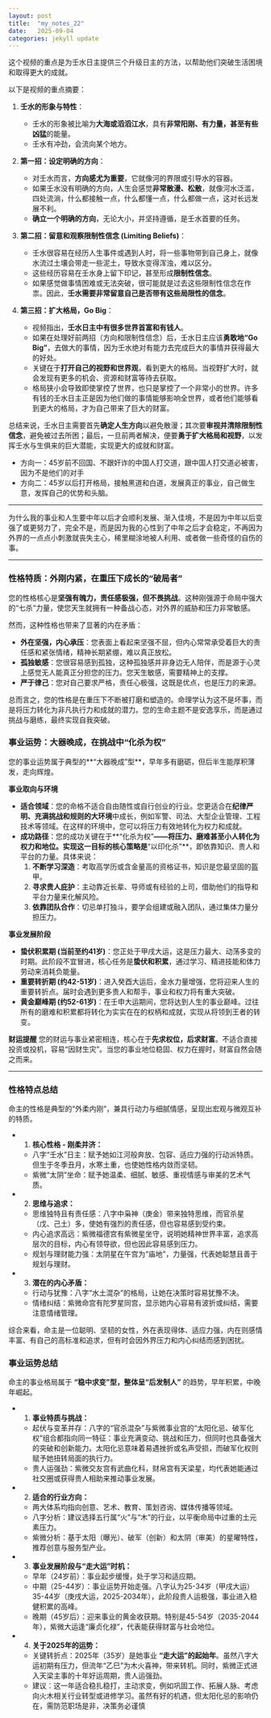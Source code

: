 ```yaml
---
layout: post
title:  "my_notes_22"
date:   2025-09-04
categories: jekyll update
---
```



这个视频的重点是为壬水日主提供三个升级日主的方法，以帮助他们突破生活困境和取得更大的成就。

以下是视频的重点摘要：

1.  **壬水的形象与特性**：
    *   壬水的形象被比喻为**大海或滔滔江水**，具有**非常阳刚、有力量，甚至有些凶猛**的能量。
    *   壬水有冲劲，会流向某个地方。

2.  **第一招：设定明确的方向**：
    *   对壬水而言，**方向感尤为重要**，它就像河的界限或引导水的容器。
    *   如果壬水没有明确的方向，人生会感觉**非常散漫、松散**，就像河水泛滥，四处流淌，什么都接触一点，什么都懂一点，什么都做一点，这对长远发展不利。
    *   **确立一个明确的方向**，无论大小，并坚持遵循，是壬水首要的任务。

3.  **第二招：留意和观察限制性信念 (Limiting Beliefs)**：
    *   壬水很容易在经历人生事件或遇到人时，将一些事物带到自己身上，就像水流过土壤会带走一些泥土，导致水变得浑浊，难以区分。
    *   这些经历容易在壬水身上留下印记，甚至形成**限制性信念**。
    *   如果感觉做事情困难或无法突破，很可能就是过去这些限制性信念在作祟。因此，**壬水需要非常留意自己是否带有这些局限性的信念**。

4.  **第三招：扩大格局，Go Big**：
    *   视频指出，**壬水日主中有很多世界首富和有钱人**。
    *   如果在处理好前两招（方向和限制性信念）后，壬水日主应该**勇敢地“Go Big”**，去做大的事情，因为壬水绝对有能力去完成巨大的事情并获得最大的好处。
    *   关键在于**打开自己的视野和世界观**，看到更大的格局。当视野扩大时，就会发现有更多的机会、资源和财富等待去获取。
    *   格局狭小会导致即使掌控了世界，也只是掌控了一个非常小的世界。许多有钱的壬水日主正是因为他们做的事情能够影响全世界，或者他们能够看到更大的格局，才为自己带来了巨大的财富。

总结来说，壬水日主需要首先**确定人生方向**以避免散漫；其次要**审视并清除限制性信念**，避免被过去所困；最后，一旦前两者解决，便要**勇于扩大格局和视野**，以发挥壬水与生俱来的巨大潜能，实现更大的成就和财富。


+ 方向一：45岁前不回国、不跟奸诈的中国人打交道，跟中国人打交道必被害，因为不是他们的对手
+ 方向二：45岁以后打开格局，接触黑道和白道，发展真正的事业，自己做生意，发挥自己的优势和头脑。

---

为什么我的事业和人生要中年以后才会顺利发展、渐入佳境，不是因为中年以后变强了或更努力了，完全不是，而是因为我的心性到了中年之后才会稳定，不再因为外界的一点点小刺激就丧失主心，稀里糊涂地被人利用、或者做一些奇怪的自伤的事。

---


### **性格特质：外刚内紧，在重压下成长的“破局者”**

您的性格核心是**坚强有魄力，责任感极强，但不畏挑战**。这种刚强源于命局中强大的“七杀”力量，使您天生就拥有一种备战心态，对外界的威胁和压力非常敏感。

然而，这种性格也带来了显著的内在矛盾：
*   **外在坚强，内心承压**：您表面上看起来坚强不屈，但内心常常承受着巨大的责任感和紧张情绪，精神长期紧绷，难以真正放松。
*   **孤独敏感**：您很容易感到孤独，这种孤独感并非身边无人陪伴，而是源于心灵上感觉无人能真正分担您的压力。您天生敏感，需要精神上的支撑。
*   **严于律己**：您对自己要求严格，责任心极强，这既是优点，也是压力的来源。

总而言之，您的性格是在重压下不断被打磨和塑造的。命理学认为这不是坏事，而是将压力转化为非凡执行力和成就的潜力。您的生命主题不是安逸享乐，而是通过挑战与磨练，最终实现自我突破。

### **事业运势：大器晚成，在挑战中“化杀为权”**

您的事业运势属于典型的**“大器晚成”型**，早年多有磨砺，但后半生能厚积薄发，走向辉煌。

**事业取向与环境**
*   **适合领域**：您的命格不适合自由随性或自行创业的行业。您更适合在**纪律严明、充满挑战和规则的大环境**中成长，例如军警、司法、大型企业管理、工程技术等领域。在这样的环境中，您可以将压力有效地转化为权力和成就。
*   **成功路径**：您的成功关键在于**“化杀为权”**——将压力、磨难甚至小人转化为权力和地位。实现这一目标的核心策略是**“以印化杀”**，即依靠知识、贵人和平台的力量。具体来说：
    1.  **不断学习深造**：考取高学历或含金量高的资格证书，知识是您最坚固的盔甲。
    2.  **寻求贵人庇护**：主动靠近长辈、导师或有经验的上司，借助他们的指导和平台力量来化解风险。
    3.  **依靠团队合作**：切忌单打独斗，要学会组建或融入团队，通过集体力量分担压力。

**事业发展阶段**
*   **蛰伏积累期 (当前至约41岁)**：您正处于甲戌大运，这是压力最大、动荡多变的时期。此阶段不宜冒进，核心任务是**蛰伏和积累**，通过学习、精进技能和体力劳动来消耗负能量。
*   **重要转折期 (约42-51岁)**：进入癸酉大运后，金水力量增强，您将迎来人生的重要转折点。届时会遇到更多贵人和帮手，事业和权力将有重大突破。
*   **黄金巅峰期 (约52-61岁)**：在壬申大运期间，您将达到人生的事业巅峰。过往所有的磨难和积累都将转化为实实在在的权柄和成就，实现从将领到王者的转变。

**财运提醒**
您的财运与事业紧密相连，核心在于**先求权位，后求财富**。不适合直接投资或投机，容易“因财生灾”。当您的事业地位稳固、权力在握时，财富自然会随之而来。


---


### **性格特点总结**

命主的性格是典型的“外柔内刚”，兼具行动力与细腻情感，呈现出宏观与微观互补的特质。

+ 1. **核心性格 - 刚柔并济：**
    * 八字“壬水”日主：赋予她如江河般奔放、包容、适应力强的行动派特质。但生于冬季丑月，水寒土重，也使她性格内敛而坚韧。
    * 紫微“太阴”坐命：赋予她温柔、细腻、敏感、重视情感与审美的艺术气质。

+ 2. **思维与追求：**
  * 思维独特且有责任感：八字中枭神（庚金）带来独特思维，而官杀星（戊、己土）多，使她有强烈的责任感，但也容易感到受约束。
  * 内心追求高远：紫微福德宫有紫微星坐守，说明她精神世界丰富，追求高层次的目标，内心有领导欲，但也因此容易感到压力。
  * 规划与理财能力强：太阴星在午宫为“庙地”，力量强，代表她聪慧且善于规划与理财。

+ 3. **潜在的内心矛盾：**
    * 行动与犹豫：八字“水土混杂”的格局，让她在决策时容易犹豫不决。
    * 情绪纠结：紫微命宫有陀罗星同宫，显示她内心容易有波折或纠结，需要注意情绪管理。

综合来看，命主是一位聪明、坚韧的女性，外在表现得体、适应力强，内在则感情丰富、有自己的高标准和追求，但有时会因外界压力和内心纠结而感到困扰。

### 事业运势总结

命主的事业格局属于 **“稳中求变”型，整体呈“后发制人”** 的趋势，早年积累，中晚年崛起。

+ 1. **事业特质与挑战：**
  * 起伏与变革并存：八字的“官杀混杂”与紫微事业宫的“太阳化忌、破军化权”组合都指向同一特征：事业充满变动、挑战和压力，但同时也具备强大的突破和创新能力。太阳化忌意味着易遇挫折或名声受损，而破军化权则赋予她扭转局面的执行力。
  * 贵人运强劲：紫微交友宫有武曲化科，财帛宫有天梁星，均代表她能通过社交圈或获得贵人相助来推动事业发展。

+ 2. **适合的行业方向：**
  * 两大体系均指向创意、艺术、教育、策划咨询、媒体传播等领域。
  * 八字分析：建议选择五行属“火”与“木”的行业，以平衡命局中过重的土元素压力。
  * 紫微分析：基于太阳（曝光）、破军（创新）和太阴（审美）的星曜特性，推荐创意与服务型产业。

+ 3. **事业发展阶段与“走大运”时机：**
    * 早年（24岁前）：事业起步缓慢，处于学习和适应期。
    * 中期（25-44岁）：事业运势开始走强。八字认为25-34岁（甲戌大运）35-44岁（庚戌大运，2025-2034年），此阶段贵人运极强，事业进入稳健积累的高峰。
    * 晚期（45岁后）：迎来事业的黄金收获期。特别是45-54岁（2035-2044年），紫微大运逢“廉贞化禄”，代表能获得财富与社会地位。

+ 4. **关于2025年的运势：**
    * 关键转折点：2025年（35岁）是她事业 **“走大运”的起始年**。虽然八字大运初期有压力，但流年“乙巳”为木火喜神，带来转机。同时，紫微正式进入天梁主事的十年好运周期，贵人运强劲。
    * 建议：这一年适合稳扎稳打，主动求变，例如巩固工作、拓展人脉、考虑向火木相关行业转型或进修学习。虽然有好的机遇，但太阳化忌的影响仍在，需防范职场是非，决策务必谨慎
